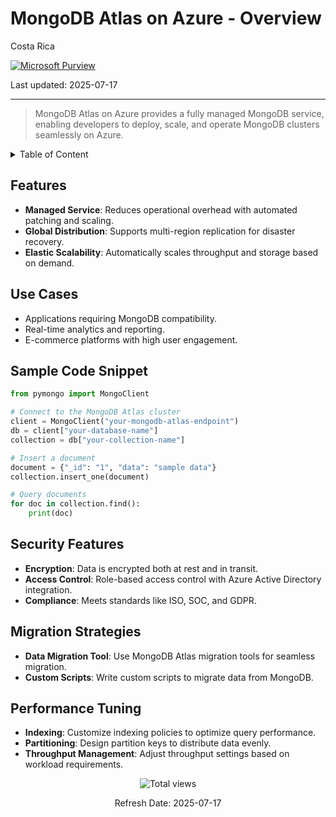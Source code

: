 # MongoDB Atlas on Azure - Overview

Costa Rica

[![Microsoft Purview](https://img.shields.io/badge/Microsoft-Purview-blue)](https://learn.microsoft.com/en-us/azure/purview/) 

Last updated: 2025-07-17

---

> MongoDB Atlas on Azure provides a fully managed MongoDB service, enabling developers to deploy, scale, and operate MongoDB clusters seamlessly on Azure.

<details>
<summary>Table of Content</summary>

- [Features](#features)
- [Use Cases](#use-cases)
- [Sample Code Snippet](#sample-code-snippet)
- [Security Features](#security-features)
- [Migration Strategies](#migration-strategies)
- [Performance Tuning](#performance-tuning)

</details>

## Features

- **Managed Service**: Reduces operational overhead with automated patching and scaling.
- **Global Distribution**: Supports multi-region replication for disaster recovery.
- **Elastic Scalability**: Automatically scales throughput and storage based on demand.

## Use Cases

- Applications requiring MongoDB compatibility.
- Real-time analytics and reporting.
- E-commerce platforms with high user engagement.

## Sample Code Snippet

```python
from pymongo import MongoClient

# Connect to the MongoDB Atlas cluster
client = MongoClient("your-mongodb-atlas-endpoint")
db = client["your-database-name"]
collection = db["your-collection-name"]

# Insert a document
document = {"_id": "1", "data": "sample data"}
collection.insert_one(document)

# Query documents
for doc in collection.find():
    print(doc)
```

## Security Features

- **Encryption**: Data is encrypted both at rest and in transit.
- **Access Control**: Role-based access control with Azure Active Directory integration.
- **Compliance**: Meets standards like ISO, SOC, and GDPR.

## Migration Strategies

- **Data Migration Tool**: Use MongoDB Atlas migration tools for seamless migration.
- **Custom Scripts**: Write custom scripts to migrate data from MongoDB.

## Performance Tuning

- **Indexing**: Customize indexing policies to optimize query performance.
- **Partitioning**: Design partition keys to distribute data evenly.
- **Throughput Management**: Adjust throughput settings based on workload requirements.

<!-- START BADGE -->
<div align="center">
  <img src="https://img.shields.io/badge/Total%20views-2-limegreen" alt="Total views">
  <p>Refresh Date: 2025-07-17</p>
</div>
<!-- END BADGE -->
